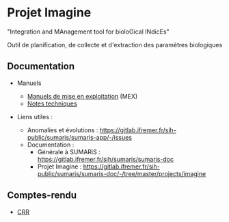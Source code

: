 # Projet Imagine

"Integration and MAnagement tool for bioloGical INdicEs"

Outil de planification, de collecte et d'extraction des paramètres biologiques

## Documentation

- Manuels
  * [Manuels de mise en exploitation](./mex) (MEX)
  * [Notes techniques](./not)

- Liens utiles :
  * Anomalies et évolutions : https://gitlab.ifremer.fr/sih-public/sumaris/sumaris-app/-/issues
  * Documentation :
    * Générale à SUMARiS : https://gitlab.ifremer.fr/sih/sumaris/sumaris-doc
    * Projet Imagine : https://gitlab.ifremer.fr/sih-public/sumaris/sumaris-doc/-/tree/master/projects/imagine

## Comptes-rendu

- [CRR](crr/crr-23-001-reunion_suivi-2023-04-25.md)
